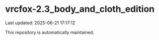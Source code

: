 # vrcfox-2.3_body_and_cloth_edition

Last updated: 2025-06-21 17:17:12

This repository is automatically maintained.
